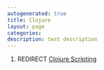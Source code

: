 ```yaml
---
autogenerated: true
title: Clojure
layout: page
categories: 
description: test description
---
```


1.  REDIRECT [Clojure Scripting](Clojure_Scripting)
